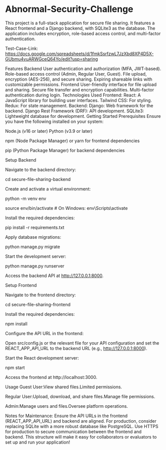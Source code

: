 # Abnormal-Security-Challenge
This project is a full-stack application for secure file sharing. It features a React frontend and a Django backend, with SQLite3 as the database. The application includes encryption, role-based access control, and multi-factor authentication.

Test-Case-Link: https://docs.google.com/spreadsheets/d/1fmkSsrfzwL7JzXbd8XP4D5X-GUbmu4vuARWGceQ64Yo/edit?usp=sharing

Features
Backend
User authentication and authorization (MFA, JWT-based).
Role-based access control (Admin, Regular User, Guest).
File upload, encryption (AES-256), and secure sharing.
Expiring shareable links with customizable permissions.
Frontend
User-friendly interface for file upload and sharing.
Secure file transfer and encryption capabilities.
Multi-factor authentication during login.
Technologies Used
Frontend:
React: A JavaScript library for building user interfaces.
Tailwind CSS: For styling.
Redux: For state management.
Backend:
Django: Web framework for the backend.
Django Rest Framework (DRF): API development.
SQLite3: Lightweight database for development.
Getting Started
Prerequisites
Ensure you have the following installed on your system:

Node.js (v16 or later)
Python (v3.9 or later)

npm (Node Package Manager) or yarn for frontend dependencies

pip (Python Package Manager) for backend dependencies

Setup Backend

Navigate to the backend directory:

cd secure-file-sharing-backend

Create and activate a virtual environment:

python -m venv env

source env/bin/activate  # On Windows: env\Scripts\activate

Install the required dependencies:

pip install -r requirements.txt

Apply database migrations:

python manage.py migrate

Start the development server:

python manage.py runserver

Access the backend API at http://127.0.0.1:8000.

Setup Frontend

Navigate to the frontend directory:

cd secure-file-sharing-frontend

Install the required dependencies:


npm install

Configure the API URL in the frontend:

Open src/config.js or the relevant file for your API configuration and set the REACT_APP_API_URL to the backend URL (e.g., http://127.0.0.1:8000).

Start the React development server:

npm start

Access the frontend at http://localhost:3000.

Usage
Guest User:View shared files.Limited permissions.

Regular User:Upload, download, and share files.Manage file permissions.

Admin:Manage users and files.Oversee platform operations.


Notes for Maintenance:
Ensure the API URLs in the frontend (REACT_APP_API_URL) and backend are aligned.
For production, consider replacing SQLite with a more robust database like PostgreSQL.
Use HTTPS for production to secure communication between the frontend and backend.
This structure will make it easy for collaborators or evaluators to set up and run your application!

